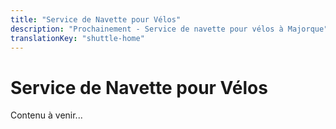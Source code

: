 ```yaml
---
title: "Service de Navette pour Vélos"
description: "Prochainement - Service de navette pour vélos à Majorque"
translationKey: "shuttle-home"
---
```


# Service de Navette pour Vélos

Contenu à venir...
